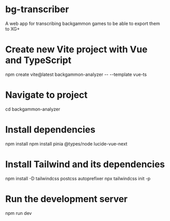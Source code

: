 # bg-transcriber

A web app for transcribing backgammon games to be able to export them to XG+

# Create new Vite project with Vue and TypeScript

npm create vite@latest backgammon-analyzer -- --template vue-ts

# Navigate to project

cd backgammon-analyzer

# Install dependencies

npm install
npm install pinia @types/node lucide-vue-next

# Install Tailwind and its dependencies

npm install -D tailwindcss postcss autoprefixer
npx tailwindcss init -p

# Run the development server

npm run dev
